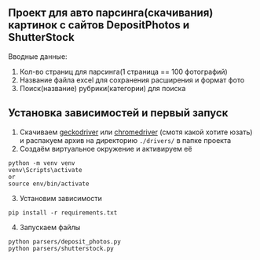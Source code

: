 ## Проект для авто парсинга(скачивания) картинок с сайтов DepositPhotos и ShutterStock
Вводные данные: 
1. Кол-во страниц для парсинга(1 страница == 100 фотографий)
2. Название файла excel для сохранения расширения и формат фото
3. Поиск(название) рубрики(категории) для поиска

## Установка зависимостей и первый запуск
1. Скачиваем [geckodriver](https://github.com/mozilla/geckodriver/releases) или 
   [chromedriver](https://chromedriver.chromium.org/downloads)
   (смотя какой хотите юзать) и распакуем архив на директорию `./drivers/` в папке проекта
2. Создаём виртуальное окружение и активируем её
```
python -m venv venv
venv\Scripts\activate
or 
source env/bin/activate
```
3. Установим зависимости
```
pip install -r requirements.txt
```
4. Запускаем файлы
```
python parsers/deposit_photos.py
python parsers/shutterstock.py
```
